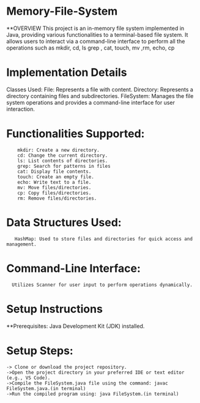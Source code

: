 # Memory-File-System
**OVERVIEW
 This project is an in-memory file system implemented in Java, providing various functionalities  to a terminal-based file system. It allows users to interact via a command-line interface to perform all the 
  operations such as mkdir, cd, ls grep , cat, touch, mv ,rm,  echo, cp


# Implementation Details
Classes Used:
        File: Represents a file with content.
        Directory: Represents a directory containing files and subdirectories.
        FileSystem: Manages the file system operations and provides a command-line interface for user interaction.
# Functionalities Supported:
        mkdir: Create a new directory.
        cd: Change the current directory.
        ls: List contents of directories.
        grep: Search for patterns in files
        cat: Display file contents.
        touch: Create an empty file.
        echo: Write text to a file.
        mv: Move files/directories.
        cp: Copy files/directories.
        rm: Remove files/directories.
    
# Data Structures Used:
       HashMap: Used to store files and directories for quick access and management.
# Command-Line Interface:
      Utilizes Scanner for user input to perform operations dynamically.
# Setup Instructions
   **Prerequisites:
       Java Development Kit (JDK) installed.
# Setup Steps:

    -> Clone or download the project repository.
    ->Open the project directory in your preferred IDE or text editor (e.g., VS Code).
    ->Compile the FileSystem.java file using the command: javac FileSystem.java.(in terminal)
    ->Run the compiled program using: java FileSystem.(in terminal)
